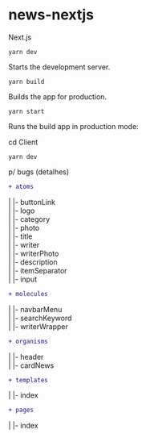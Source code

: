 # news-nextjs
Next.js

`yarn dev`

Starts the development server.

`yarn build`

Builds the app for production.

`yarn start`

Runs the build app in production mode:

cd Client

`yarn dev`

p/ bugs (detalhes)

```diff
+ atoms
```
| |- buttonLink</br>
| |- logo</br>
| |- category</br>
| |- photo</br>
| |- title</br>
| |- writer</br>
| |- writerPhoto</br>
| |- description</br>
| |- itemSeparator</br>
| |- input</br>

```diff
+ molecules
```
| |- navbarMenu</br>
| |- searchKeyword</br>
| |- writerWrapper</br>

```diff
+ organisms
```
| |- header</br>
| |- cardNews</br>

```diff
+ templates
```
| |- index</br>

```diff
+ pages
```
| |- index</br>

